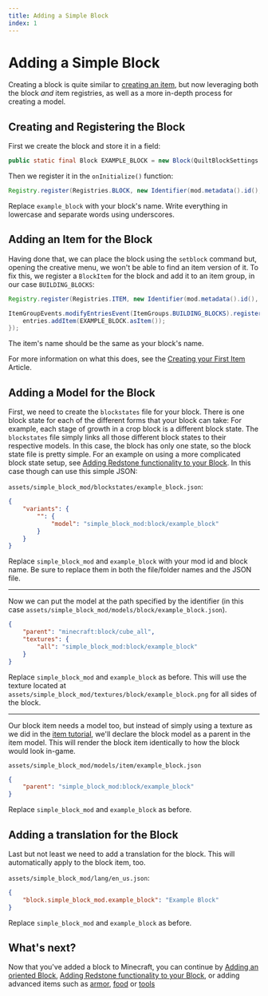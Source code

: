 ```yaml
---
title: Adding a Simple Block
index: 1
---
```

# Adding a Simple Block

Creating a block is quite similar to [creating an item](../items/first-item), but now leveraging both the block *and* item registries, as well as a more in-depth process for creating a model.

## Creating and Registering the Block

First we create the block and store it in a field:

```java
public static final Block EXAMPLE_BLOCK = new Block(QuiltBlockSettings.create());
```

Then we register it in the `onInitialize()` function:

```java
Registry.register(Registries.BLOCK, new Identifier(mod.metadata().id(), "example_block"), EXAMPLE_BLOCK);
```

Replace `example_block` with your block's name. Write everything in lowercase and separate words using underscores.

## Adding an Item for the Block

Having done that, we can place the block using the `setblock` command but, opening the creative menu, we won't be able to find an item version of it. To fix this, we register a `BlockItem` for the block and add it to an item group, in our case `BUILDING_BLOCKS`:

```java
Registry.register(Registries.ITEM, new Identifier(mod.metadata().id(), "example_block"), new BlockItem(EXAMPLE_BLOCK, new QuiltItemSettings()))

ItemGroupEvents.modifyEntriesEvent(ItemGroups.BUILDING_BLOCKS).register(entries -> {
	entries.addItem(EXAMPLE_BLOCK.asItem());
});
```

The item's name should be the same as your block's name.

For more information on what this does, see the [Creating your First Item](../items/first-item#registering-the-item) Article.

## Adding a Model for the Block

First, we need to create the `blockstates` file for your block. There is one block state for each of the different forms that your block can take: For example, each stage of growth in a crop block is a different block state. The `blockstates` file simply links all those different block states to their respective models. In this case, the block has only one state, so the block state file is pretty simple. For an example on using a more complicated block state setup, see [Adding Redstone functionality to your Block](redstone-interaction). In this case though can use this simple JSON:

`assets/simple_block_mod/blockstates/example_block.json`:

```json
{
	"variants": {
		"": {
			"model": "simple_block_mod:block/example_block"
		}
	}
}
```

Replace `simple_block_mod` and `example_block` with your mod id and block name. Be sure to replace them in both the file/folder names and the JSON file.

---

Now we can put the model at the path specified by the identifier (in this case `assets/simple_block_mod/models/block/example_block.json`).

```json
{
	"parent": "minecraft:block/cube_all",
	"textures": {
		"all": "simple_block_mod:block/example_block"
	}
}
```

Replace `simple_block_mod` and `example_block` as before.
This will use the texture located at `assets/simple_block_mod/textures/block/example_block.png` for all sides of the block.

---

Our block item needs a model too, but instead of simply using a texture as we did in the [item tutorial](../items/first-item), we'll declare the block model as a parent in the item model. This will render the block item identically to how the block would look in-game.

`assets/simple_block_mod/models/item/example_block.json`

```json
{
	"parent": "simple_block_mod:block/example_block"
}
```

Replace `simple_block_mod` and `example_block` as before.

## Adding a translation for the Block

Last but not least we need to add a translation for the block. This will automatically apply to the block item, too.

`assets/simple_block_mod/lang/en_us.json`:

```json
{
	"block.simple_block_mod.example_block": "Example Block"
}
```

Replace `simple_block_mod` and `example_block` as before.

## What's next?

Now that you've added a block to Minecraft, you can continue by [Adding an oriented Block](oriented-block), [Adding Redstone functionality to your Block](redstone-interaction), or adding advanced items such as [armor](../items/armor), [food](../items/food) or [tools](../items/tools)
